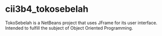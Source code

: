 # cii3b4_tokosebelah
TokoSebelah is a NetBeans project that uses JFrame for its user interface. Intended to fulfill the subject of Object Oriented Programming.
